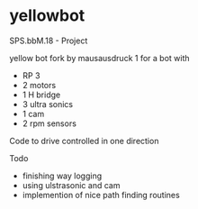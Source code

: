 # yellowbot
SPS.bbM.18 - Project


yellow bot fork by mausausdruck 1 for a bot with

- RP 3
- 2 motors
- 1 H bridge
- 3 ultra sonics
- 1 cam
- 2 rpm sensors

Code to drive controlled in one direction

Todo
- finishing way logging
- using ulstrasonic and cam
- implemention of nice path finding routines
